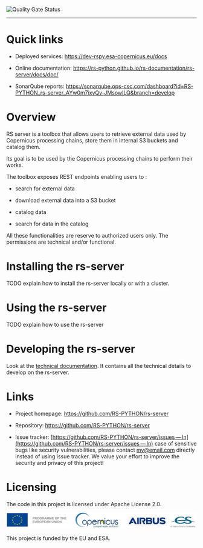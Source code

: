 ![Quality Gate Status](https://sonarqube.ops-csc.com/api/project_badges/measure?branch=develop&project=RS-PYTHON_rs-server_AYw0m7ixvQv-JMsowILQ&metric=alert_status&token=sqb_c9241ef82ea91a8e9a9b604570f834f622dfed05)

---

Quick links
===========

-   Deployed services: <https://dev-rspy.esa-copernicus.eu/docs>

-   Online documentation: <https://rs-python.github.io/rs-documentation/rs-server/docs/doc/>

-   SonarQube reports:
    <https://sonarqube.ops-csc.com/dashboard?id=RS-PYTHON_rs-server_AYw0m7ixvQv-JMsowILQ&branch=develop>

Overview
========

RS server is a toolbox that allows users to retrieve external data used
by Copernicus processing chains, store them in internal S3 buckets and
catalog them.

Its goal is to be used by the Copernicus processing chains to perform
their works.

The toolbox exposes REST endpoints enabling users to :

-   search for external data

-   download external data into a S3 bucket

-   catalog data

-   search for data in the catalog

All these functionalities are reserve to authorized users only. The
permissions are technical and/or functional.

Installing the rs-server
========================

TODO explain how to install the rs-server locally or with a cluster.

Using the rs-server
===================

TODO explain how to use the rs-server

Developing the rs-server
========================

Look at the [technical
documentation](https://rs-python.github.io/rs-server/). It contains all
the technical details to develop on the rs-server.

Links
=====

-   Project homepage: <https://github.com/RS-PYTHON/rs-server>

-   Repository: <https://github.com/RS-PYTHON/rs-server>

-   Issue tracker:
    [https://github.com/RS-PYTHON/rs-server/issues — In](https://github.com/RS-PYTHON/rs-server/issues — In)
    case of sensitive bugs like security vulnerabilities, please contact
    <my@email.com> directly instead of using issue tracker. We value
    your effort to improve the security and privacy of this project!

Licensing
=========

The code in this project is licensed under Apache License 2.0.

![71%](/docs/images/banner_logo.jpg)

This project is funded by the EU and ESA.
